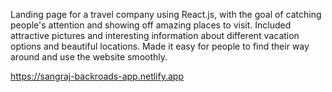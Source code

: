 Landing page for a travel company using React.js, with the goal of catching people's attention and showing off amazing places to visit. Included attractive pictures and interesting information about different vacation options and beautiful locations. Made it easy for people to find their way around and use the website smoothly. 

https://sangraj-backroads-app.netlify.app
